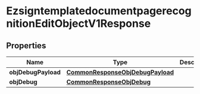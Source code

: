 
# EzsigntemplatedocumentpagerecognitionEditObjectV1Response

## Properties
| Name | Type | Description | Notes |
| ------------ | ------------- | ------------- | ------------- |
| **objDebugPayload** | [**CommonResponseObjDebugPayload**](CommonResponseObjDebugPayload.md) |  |  |
| **objDebug** | [**CommonResponseObjDebug**](CommonResponseObjDebug.md) |  |  [optional] |



